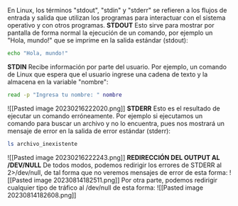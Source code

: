 En Linux, los términos "stdout", "stdin" y "stderr" se refieren a los flujos de entrada y salida que utilizan los programas para interactuar con el sistema operativo y con otros programas.
**STDOUT**
Esto sirve para mostrar por pantalla de forma normal la ejecución de un comando, por ejemplo un "Hola, mundo!" que se imprime en la salida estándar (stdout):
```bash
echo "Hola, mundo!"
```
**STDIN**
Recibe información por parte del usuario. Por ejemplo, un comando de Linux que espera que el usuario ingrese una cadena de texto y la almacena en la variable "nombre":
```bash
read -p "Ingresa tu nombre: " nombre
```
![[Pasted image 20230216222020.png]]
**STDERR**
Esto es el resultado de ejecutar un comando erróneamente. Por ejemplo si ejecutamos un comando para buscar un archivo y no lo encuentra, pues nos mostrará un mensaje de error en la salida de error estándar (stderr):
```bash
ls archivo_inexistente
```
![[Pasted image 20230216222243.png]]
**REDIRECCIÓN DEL OUTPUT AL /DEV/NULL**
De todos modos, podemos redirigir los errores de STDERR al 2>/dev/null, de tal forma que no veremos mensajes de error de esta forma:
![[Pasted image 20230814182511.png]]
Por otra parte, podemos redirigir cualquier tipo de tráfico al /dev/null de esta forma:
![[Pasted image 20230814182608.png]]
